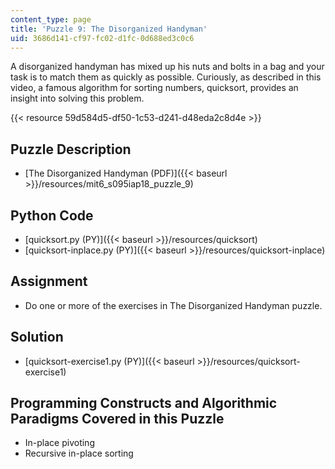 ```yaml
---
content_type: page
title: 'Puzzle 9: The Disorganized Handyman'
uid: 3686d141-cf97-fc02-d1fc-0d688ed3c0c6
---
```


A disorganized handyman has mixed up his nuts and bolts in a bag and your task is to match them as quickly as possible. Curiously, as described in this video, a famous algorithm for sorting numbers, quicksort, provides an insight into solving this problem.

{{< resource 59d584d5-df50-1c53-d241-d48eda2c8d4e >}}

Puzzle Description
------------------

*   [The Disorganized Handyman (PDF)]({{< baseurl >}}/resources/mit6_s095iap18_puzzle_9)

Python Code
-----------

*   [quicksort.py (PY)]({{< baseurl >}}/resources/quicksort)
*   [quicksort-inplace.py (PY)]({{< baseurl >}}/resources/quicksort-inplace)

Assignment
----------

*   Do one or more of the exercises in The Disorganized Handyman puzzle.

Solution
--------

*   [quicksort-exercise1.py (PY)]({{< baseurl >}}/resources/quicksort-exercise1)

Programming Constructs and Algorithmic Paradigms Covered in this Puzzle
-----------------------------------------------------------------------

*   In-place pivoting
*   Recursive in-place sorting